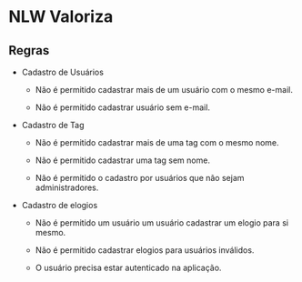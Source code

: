 # NLW Valoriza

## Regras

- Cadastro de Usuários
    - Não é permitido cadastrar mais de um usuário com o mesmo e-mail.

    - Não é permitido cadastrar usuário sem e-mail.


- Cadastro de Tag
    - Não é permitido cadastrar mais de uma tag com o mesmo nome.

    - Não é permitido cadastrar uma tag sem nome.

    - Não é permitido o cadastro por usuários que não sejam administradores.


- Cadastro de elogios
    - Não é permitido um usuário um usuário cadastrar um elogio para si mesmo.

    - Não é permitido cadastrar elogios para usuários inválidos.

    - O usuário precisa estar autenticado na aplicação.